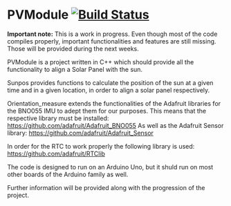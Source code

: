 # PVModule [![Build Status](https://travis-ci.org/Agent0Mess/PVModule.svg?branch=master)](https://travis-ci.org/Agent0Mess/PVModule)
<b>Important note:</b> This is a work in progress. Even though most of the code compiles properly, important functionalities and features are still missing. Those will be provided during the next weeks.

PVModule is a project written in C++ which should provide all the functionality to align a Solar Panel with the sun.

Sunpos provides functions to calculate the position of the sun at a given time and in a given location,
in order to align a solar panel respectively.

Orientation_measure extends the functionalities of the Adafruit libraries for the BNO055 IMU to adept them for our purposes.
This means that the respective library must be installed: https://github.com/adafruit/Adafruit_BNO055
As well as the Adafruit Sensor library: https://github.com/adafruit/Adafruit_Sensor

In order for the RTC to work properly the following library is used: https://github.com/adafruit/RTClib

The code is designed to run on an Arduino Uno, but it shuld run on most other boards of the Arduino family as well.

Further information will be provided along with the progression of the project.

